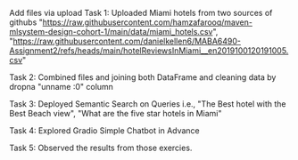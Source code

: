 Add files via upload
Task 1: Uploaded Miami hotels from two sources of githubs "https://raw.githubusercontent.com/hamzafarooq/maven-mlsystem-design-cohort-1/main/data/miami_hotels.csv", "https://raw.githubusercontent.com/danielkellen6/MABA6490-Assignment2/refs/heads/main/hotelReviewsInMiami__en2019100120191005.csv"
 
Task 2: Combined files and joining both DataFrame and cleaning data by dropna "unname :0" column 

Task 3: Deployed Semantic Search on Queries i.e., "The Best hotel with the Best Beach view", "What are the five star hotels in Miami"

Task 4: Explored Gradio Simple Chatbot in Advance

Task 5: Observed the results from those exercies.
